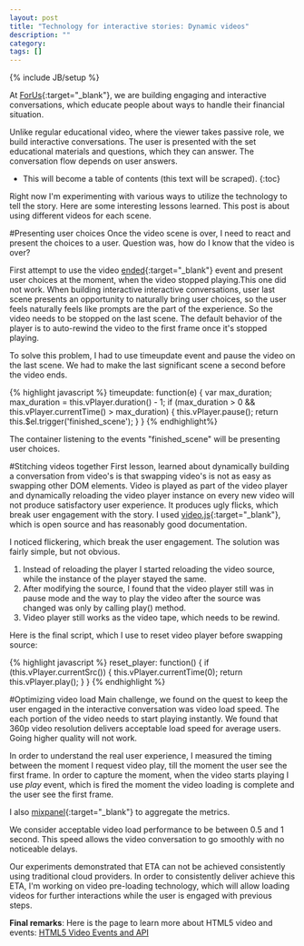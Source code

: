 ```yaml
---
layout: post
title: "Technology for interactive stories: Dynamic videos"
description: ""
category: 
tags: []
---
```

{% include JB/setup %}

At [ForUs](http://forusall.com){:target="_blank"}, we are building engaging and interactive conversations, which educate people about ways to handle their financial situation. 

Unlike regular educational video, where the viewer takes passive role, we build interactive conversations. The user is presented with the set educational materials and questions, which they can answer. The conversation flow depends on user answers.

* This will become a table of contents (this text will be scraped).
{:toc}

Right now I'm experimenting with various ways to utilize the technology to tell the story. Here are some interesting lessons learned. This post is about using different videos for each scene.

#Presenting user choices
Once the video scene is over, I need to react and present the choices to a user. Question was, how do I know that the video is over? 

First attempt to use the video [ended](http://www.longtailvideo.com/html5/playback/){:target="_blank"} event and present user choices at the moment, when the video stopped playing.This one did not work. When building interactive interactive conversations, user last scene presents an opportunity to naturally bring user choices, so the user feels naturally feels like prompts are the part of the experience. So the video needs to be stopped on the last scene. The default behavior of the player is to auto-rewind the video to the first frame once it's stopped playing.

To solve this problem, I had to use timeupdate event and pause the video on the last scene. We had to make the last significant scene a second before the video ends.

{% highlight javascript %}
  timeupdate: function(e) {
    var max_duration;
    max_duration = this.vPlayer.duration() - 1;
    if (max_duration > 0 && this.vPlayer.currentTime() > max_duration) {
      this.vPlayer.pause();
      return this.$el.trigger('finished_scene');
    }
  }
{% endhighlight%} 

The container listening to the events "finished_scene" will be presenting user choices. 

#Stitching videos together
First lesson, learned about dynamically building a conversation from video's is that swapping video's is not as easy as swapping other DOM elements. Video is played as part of the video player and 
dynamically reloading the video player instance on every new video will not produce satisfactory user experience. It produces ugly flicks, which break user engagement with the story. 
I used [video.js](http://http://videojs.com/){:target="_blank"}, which is open source and has reasonably good documentation.

I noticed flickering, which break the user engagement. The solution was fairly simple, but not obvious. 

1. Instead of reloading the player I started reloading the video source, while the instance of the player stayed the same.
2. After modifying the source, I found that the video player still was in pause mode and the way to play the video after the source was changed was only by calling play() method.
3. Video player still works as the video tape, which needs to be rewind.

Here is the final script, which I use to reset video player before swapping source:

{% highlight javascript %}
  reset_player: function() {
    if (this.vPlayer.currentSrc()) {
      this.vPlayer.currentTime(0);
      return this.vPlayer.play();
    }
  }
{% endhighlight %}

#Optimizing video load 
Main challenge, we found on the quest to keep the user engaged in the interactive conversation was video load speed. The each portion of the video needs to start playing instantly. We found that 360p video resolution delivers acceptable load speed for average users.
Going higher quality will not work. 

In order to understand the real user experience, I measured the timing between the moment I request video play, till the moment the user see the first frame. In order to capture the moment, when the video starts playing I use *play* event, which is fired the moment the video loading is complete and the user see the first frame. 

I also [mixpanel](http://www.mixpanel.com){:target="_blank"} to aggregate the metrics.

We consider acceptable video load performance to be between 0.5 and 1 second. This speed allows the video conversation to go smoothly with no noticeable delays.

Our experiments demonstrated that ETA can not be achieved consistently using traditional cloud providers. In order to consistently deliver achieve this ETA, I'm working on video pre-loading technology, which will allow loading videos for further interactions while the user is engaged with previous steps.

**Final remarks**: Here is the page to learn more about HTML5 video and events: [HTML5 Video Events and API](http://www.w3.org/2010/05/video/mediaevents.html)

